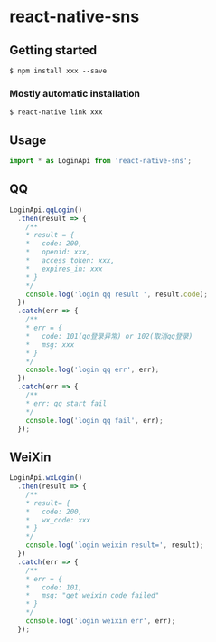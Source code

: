 # react-native-sns

## Getting started

`$ npm install xxx --save`

### Mostly automatic installation

`$ react-native link xxx`

## Usage
```javascript
import * as LoginApi from 'react-native-sns';
```
## QQ
```javascript
LoginApi.qqLogin()
  .then(result => {
    /**
    * result = {
    *   code: 200,
    *   openid: xxx,
    *   access_token: xxx,
    *   expires_in: xxx
    * }
    */
    console.log('login qq result ', result.code);
  })
  .catch(err => {
    /**
    * err = {
    *   code: 101(qq登录异常) or 102(取消qq登录)
    *   msg: xxx
    * }
    */
    console.log('login qq err', err);
  })
  .catch(err => {
    /**
    * err: qq start fail
    */
    console.log('login qq fail', err);
  });
```
## WeiXin
```javascript
LoginApi.wxLogin()
  .then(result => {
    /**
    * result= {
    *   code: 200,
    *   wx_code: xxx
    * }
    */
    console.log('login weixin result=', result);
  })
  .catch(err => {
    /**
    * err = {
    *   code: 101,
    *   msg: "get weixin code failed"
    * }
    */
    console.log('login weixin err', err);
  });
```
